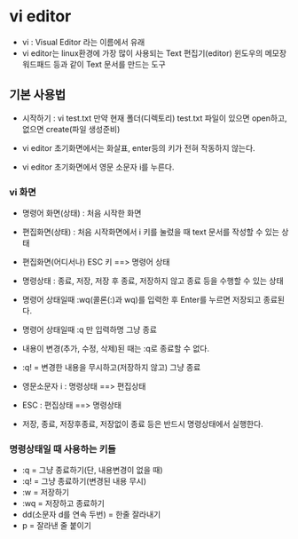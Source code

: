 # vi editor
* vi : Visual Editor 라는 이름에서 유래
* vi editor는 linux환경에 가장 많이 사용되는 Text 편집기(editor)
	윈도우의 메모장 워드패드 등과 같이
	Text 문서를 만드는 도구

## 기본 사용법
* 시작하기 : vi test.txt
만약 현재 폴더(디렉토리) test.txt 파일이
있으면 open하고, 없으면 create(파일 생성준비)

* vi editor 초기화면에서는 
화살표, enter등의 키가 전혀 작동하지 않는다.

* vi editor 초기화면에서
영문 소문자 i를 누른다.

### vi 화면
* 명령어 화면(상태) : 처음 시작한 화면
* 편집화면(상태) : 처음 시작화면에서 i 키를 눌렀을 때
	text 문서를 작성할 수 있는 상태
* 편집화면(어디서나) ESC 키 ==> 명령어 상태
* 명령상태 : 종료, 저장, 저장 후 종료, 저장하지 않고 종료 등을
	수행할 수 있는 상태
* 명령어 상태일때 :wq(콜론(:)과 wq)를 입력한 후
	Enter를 누르면 저장되고 종료된다.
* 명령어 상태일때 :q 만 입력하명 그냥 종료
* 내용이 변경(추가, 수정, 삭제)된 때는 :q로 종료할 수 없다.
* :q! = 변경한 내용을 무시하고(저장하지 않고) 그냥 종료

* 영문소문자 i : 명령상태 ==> 편집상태
* ESC : 편집상태 ==> 명령상태
* 저장, 종료, 저장후종료, 저장없이 종료 등은 반드시 명령상태에서 실행한다.

### 명령상태일 때 사용하는 키들
* :q = 그냥 종료하기(단, 내용변경이 없을 때)
* :q! = 그냥 종료하기(변경된 내용 무시)
* :w = 저장하기
* :wq = 저장하고 종료하기
* dd(소문자 d를 연속 두번) = 한줄 잘라내기
* p = 잘라낸 줄 붙이기
